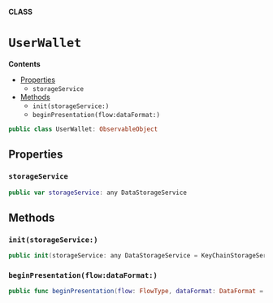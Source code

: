 **CLASS**

# `UserWallet`

**Contents**

- [Properties](#properties)
  - `storageService`
- [Methods](#methods)
  - `init(storageService:)`
  - `beginPresentation(flow:dataFormat:)`

```swift
public class UserWallet: ObservableObject
```

## Properties
### `storageService`

```swift
public var storageService: any DataStorageService
```

## Methods
### `init(storageService:)`

```swift
public init(storageService: any DataStorageService = KeyChainStorageService())
```

### `beginPresentation(flow:dataFormat:)`

```swift
public func beginPresentation(flow: FlowType, dataFormat: DataFormat = .cbor) -> PresentationSession
```
